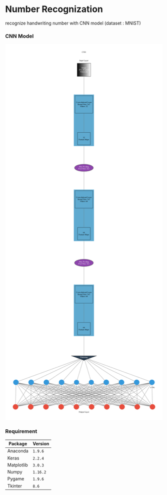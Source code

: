 # Number Recognization
recognize handwriting number with CNN model (dataset : MNIST)

### CNN Model
<div align=center><img width="900" height="1200" src=https://github.com/Offliners/Number-Recognization/blob/master/CNN_model.png/></div>

### Requirement
|Package|Version|
|-|-|
|Anaconda|`1.9.6`|
|Keras|`2.2.4`|
|Matplotlib|`3.0.3`|
|Numpy|`1.16.2`|
|Pygame|`1.9.6`|
|Tkinter|`8.6`|
